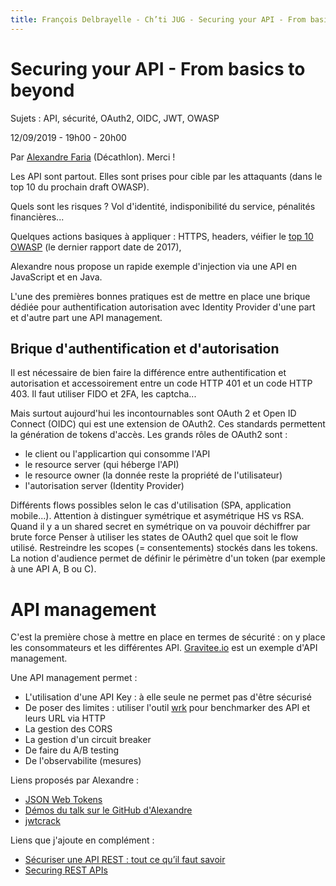 ```yaml
---
title: François Delbrayelle - Ch’ti JUG - Securing your API - From basics to beyond
---
```


# Securing your API - From basics to beyond

Sujets : API, sécurité, OAuth2, OIDC, JWT, OWASP

12/09/2019 - 19h00 - 20h00

Par [Alexandre Faria](https://twitter.com/lusoalex_) (Décathlon). Merci !

Les API sont partout. Elles sont prises pour cible par les attaquants (dans le top 10 du prochain draft OWASP).

Quels sont les risques ? Vol d'identité, indisponibilité du service, pénalités financières...

Quelques actions basiques à appliquer : HTTPS, headers, véifier le [top 10 OWASP](https://www.owasp.org/index.php/Top_10-2017_Top_10) (le dernier rapport date de 2017),

Alexandre nous propose un rapide exemple d'injection via une API en JavaScript et en Java.

L'une des premières bonnes pratiques est de mettre en place une brique dédiée pour authentification autorisation avec Identity Provider d'une part et d'autre part une API management.

## Brique d'authentification et d'autorisation

Il est nécessaire de bien faire la différence entre authentification et autorisation et accessoirement entre un code HTTP 401 et un code HTTP 403.
Il faut utiliser FIDO et 2FA, les captcha...

Mais surtout aujourd'hui les incontournables sont OAuth 2 et Open ID Connect (OIDC) qui est une extension de OAuth2.
Ces standards permettent la génération de tokens d'accès.
Les grands rôles de OAuth2 sont :
- le client ou l'applicartion qui consomme l'API
- le resource server (qui héberge l'API)
- le resource owner (la donnée reste la propriété de l'utilisateur)
- l'autorisation server (Identity Provider)

Différents flows possibles selon le cas d'utilisation (SPA, application mobile...).
Attention à distinguer symétrique et asymétrique HS vs RSA. Quand il y a un shared secret en symétrique on va pouvoir déchiffrer par brute force
Penser à utiliser les states de OAuth2 quel que soit le flow utilisé.
Restreindre les scopes (= consentements) stockés dans les tokens.
La notion d'audience permet de définir le périmètre d'un token (par exemple à une API A, B ou C).

# API management

C'est la première chose à mettre en place en termes de sécurité : on y place les consommateurs et les différentes API.
[Gravitee.io](https://gravitee.io/) est un exemple d'API management.

Une API management permet :
- L'utilisation d'une API Key : à elle seule ne permet pas d'être sécurisé
- De poser des limites : utiliser l'outil [wrk](https://github.com/wg/wrk) pour benchmarker des API et leurs URL via HTTP
- La gestion des CORS
- La gestion d'un circuit breaker
- De faire du A/B testing
- De l'observabilite (mesures)

Liens proposés par Alexandre :
- [JSON Web Tokens](jwt.io)
- [Démos du talk sur le GitHub d'Alexandre](https://github.com/lusoalex/talk-api-security)
- [jwtcrack](https://github.com/ojensen5115/jwtcrack)

Liens que j'ajoute en complément :
- [Sécuriser une API REST : tout ce qu’il faut savoir ](https://blog.octo.com/securiser-une-api-rest-tout-ce-quil-faut-savoir/)
- [Securing REST APIs](https://developer.okta.com/blog/2019/09/04/securing-rest-apis)


